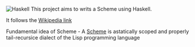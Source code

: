 ![Haskell](https://upload.wikimedia.org/wikipedia/commons/2/2b/Haskell-logo.png)
This project aims to writs a Scheme using Haskell.

It follows the [Wikipedia link](https://en.wikibooks.org/wiki/Write_Yourself_a_Scheme_in_48_Hours)

Fundamental idea of Scheme -
A [Scheme](https://en.wikipedia.org/wiki/Scheme_(programming_language)) is astatically scoped and properly tail-recursice dialect of the Lisp programming language

